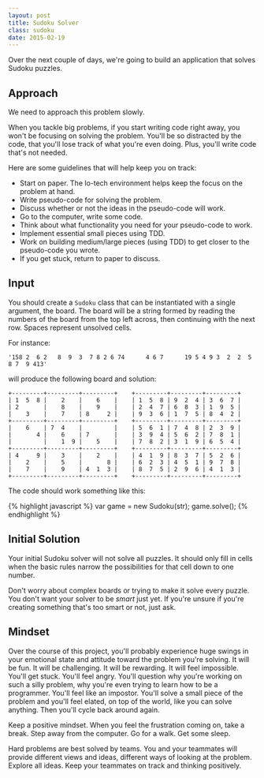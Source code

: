 ```yaml
---
layout: post
title: Sudoku Solver
class: sudoku
date: 2015-02-19
---
```


Over the next couple of days, we're going to build an application that solves Sudoku puzzles.

## Approach

We need to approach this problem slowly.

When you tackle big problems, if you start writing code right away, you won't be focusing on solving the problem. You'll be so distracted by the code, that you'll lose track of what you're even doing. Plus, you'll write code that's not needed.

Here are some guidelines that will help keep you on track:

* Start on paper. The lo-tech environment helps keep the focus on the problem at hand.
* Write pseudo-code for solving the problem.
* Discuss whether or not the ideas in the pseudo-code will work.
* Go to the computer, write some code.
* Think about what functionality you need for your pseudo-code to work.
* Implement essential small pieces using TDD.
* Work on building medium/large pieces (using TDD) to get closer to the pseudo-code you wrote.
* If you get stuck, return to paper to discuss.


## Input

You should create a `Sudoku` class that can be instantiated with a single argument, the board. The board will be a string formed by reading the numbers of the board from the top left across, then continuing with the next row. Spaces represent unsolved cells.

For instance:

    '158 2  6 2   8  9  3  7 8 2 6 74      4 6 7      19 5 4 9 3  2  2  5   8 7  9 413'

will produce the following board and solution:

    +---------+---------+---------+    +---------+---------+---------+
    | 1  5  8 |    2    |    6    |    | 1  5  8 | 9  2  4 | 3  6  7 |
    | 2       |    8    |    9    |    | 2  4  7 | 6  8  3 | 1  9  5 |
    |    3    |    7    | 8     2 |    | 9  3  6 | 1  7  5 | 8  4  2 |
    +---------+---------+---------+    +---------+---------+---------+
    |    6    | 7  4    |         |    | 5  6  1 | 7  4  8 | 2  3  9 |
    |       4 |    6    | 7       |    | 3  9  4 | 5  6  2 | 7  8  1 |
    |         |    1  9 |    5    |    | 7  8  2 | 3  1  9 | 6  5  4 |
    +---------+---------+---------+    +---------+---------+---------+
    | 4     9 |    3    |    2    |    | 4  1  9 | 8  3  7 | 5  2  6 |
    |    2    |    5    |       8 |    | 6  2  3 | 4  5  1 | 9  7  8 |
    |    7    |    9    | 4  1  3 |    | 8  7  5 | 2  9  6 | 4  1  3 |
    +---------+---------+---------+    +---------+---------+---------+

The code should work something like this:

{% highlight javascript %}
var game = new Sudoku(str);
game.solve();
{% endhighlight %}


## Initial Solution

Your initial Sudoku solver will not solve all puzzles. It should only fill in cells when the basic rules narrow the possibilities for that cell down to one number.

Don't worry about complex boards or trying to make it solve every puzzle. You don't want your solver to be _smart_ just yet. If you're unsure if you're creating something that's too smart or not, just ask.

## Mindset

Over the course of this project, you'll probably experience huge swings in your emotional state and attitude toward the problem you're solving. It will be fun. It will be challenging. It will be rewarding. It will feel impossible. You'll get stuck. You'll feel angry. You'll question why you're working on such a silly problem, why you're even trying to learn how to be a programmer. You'll feel like an impostor. You'll solve a small piece of the problem and you'll feel elated, on top of the world, like you can solve anything. Then you'll cycle back around again.

Keep a positive mindset. When you feel the frustration coming on, take a break. Step away from the computer. Go for a walk. Get some sleep.

Hard problems are best solved by teams. You and your teammates will provide different views and ideas, different ways of looking at the problem. Explore all ideas. Keep your teammates on track and thinking positively.
